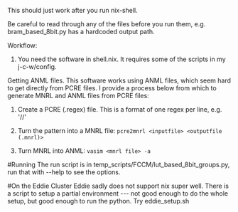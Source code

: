 This should just work after you run nix-shell.

Be careful to read through any of the files before you run them, e.g. bram_based_8bit.py has a hardcoded output path.

Workflow:

1. You need the software in shell.nix.  It requires some of the scripts in my j-c-w/config.

Getting ANML files.  This software works using ANML files, which
seem hard to get directly from PCRE files.  I provide a process
below from which to generate MNRL and ANML files from PCRE
files:

1. Create a PCRE (.regex) file.  This is a format of one regex
per line, e.g. '/<pattern>/'

2. Turn the pattern into a MNRL file: `pcre2mnrl <inputfile> <outputfile (.mnrl)>`

3. Turn MNRL into ANML: `vasim <mnrl file> -a`

#Running
The run script is in temp_scripts/FCCM/lut_based_8bit_groups.py, run
that with --help to see the options.

#On the Eddie Cluster
Eddie sadly does not support nix super well.  There is a script to
setup a partial environment --- not good enough to do the whole
setup, but good enough to run the python.  Try eddie_setup.sh
